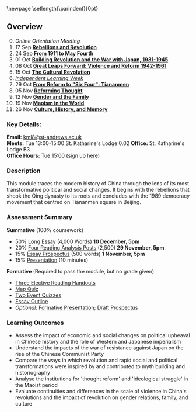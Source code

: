 \newpage
\setlength{\parindent}{0pt}

## Overview

0. *Online Orientation Meeting*
1. 17 Sep [**Rebellions and Revolution**](#reb)
2. 24 Sep [**From 1911 to May Fourth**](#may)
3. 01 Oct [**Building Revolution and the War with Japan, 1931-1945**](#sj)
4. 08 Oct [**Great Leaps Forward: Violence and Reform 1942-1961**](#gl)
5. 15 Oct [**The Cultural Revolution**](#cr)
6. [*Independent Learning Week*](#ilw)
7. 29 Oct [**From Reform to "Six Four": Tiananmen**](#tian)
8. 05 Nov [**Reforming Thought**](#sixiang)
9. 12 Nov [**Gender and the Family**](#gender)
10. 19 Nov [**Maoism in the World**](#world)
11. 26 Nov [**Culture, History, and Memory**](#culture)

### Key Details:

**Email:** kml8@st-andrews.ac.uk  
**Meets:** Tue 13:00-15:00 St. Katharine's Lodge 0.02
**Office:** St. Katharine's Lodge B3  
**Office Hours:** Tue 15:00 (sign up [here](https://goo.gl/Rh19wj)) 

### Description

This module traces the modern history of China through the lens of its most transformative political and social changes. It begins with the rebellions that shook the Qing dynasty to its roots and concludes with the 1989 democracy movement that centred on Tiananmen square in Beijing. 

### Assessment Summary

**Summative** (100% coursework)

- 50% [Long Essay](#longessay) (4,000 Words) **10 December, 5pm**
- 20% [Four Reading Analysis Posts](#posts) (2,500) **29 November, 5pm**
- 15% [Essay Prospectus](#prospectus) (500 words) **1 November, 5pm**
- 15% [Presentation](#presentation) (10 minutes)

**Formative** (Required to pass the module, but no grade given) 
 
- [Three Elective Reading Handouts](#handouts)
- [Map Quiz](#maps)
- [Two Event Quizzes](#events)
- [Essay Outline](#outline)
- *Optional*: [Formative Presentation](#formativepres); [Draft Prospectus](#formative)

### Learning Outcomes

* Assess the impact of economic and social changes on political upheaval in Chinese history and the role of Western and Japanese imperialism
* Understand the impacts of the war of resistance against Japan on the rise of the Chinese Communist Party 
* Compare the ways in which revolution and rapid social and political transformations were inspired by and contributed to myth building and historiography
* Analyse the institutions for 'thought reform' and 'ideological struggle' in the Maoist period
* Evaluate continuities and differences in the scale of violence in China's revolutions and the impact of revolution on gender relations, family, and culture
